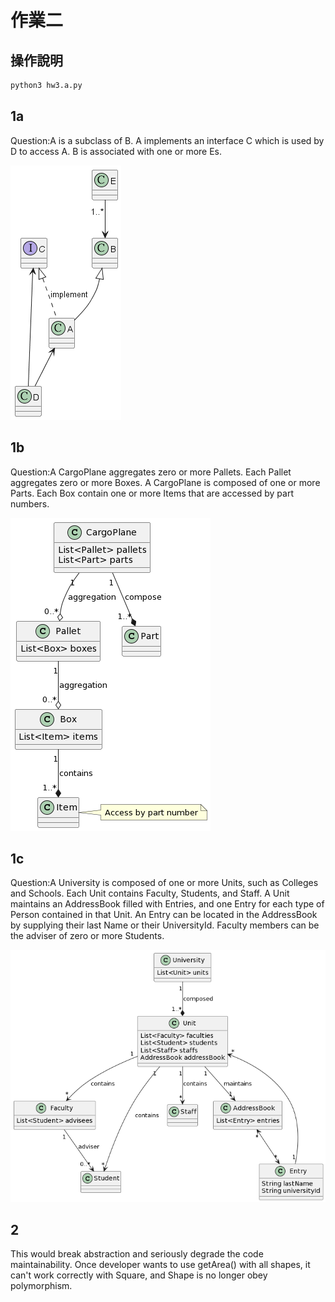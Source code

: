 # 作業二

## 操作說明

```bash
python3 hw3.a.py
```

## 1a

Question:A is a subclass of B. A implements an interface C which is used by D
to access A. B is associated with one or more Es.

![./1a.png](./1a.png)

## 1b

Question:A CargoPlane aggregates zero or more Pallets. Each Pallet aggregates zero or more Boxes. A CargoPlane is composed of one or more Parts. Each Box contain one or more Items that are accessed by part numbers.

![./1b.png](./1b.png)

## 1c

Question:A University is composed of one or more Units, such as Colleges and Schools. Each Unit contains Faculty, Students, and Staff. A Unit maintains an AddressBook filled with Entries, and one Entry for each type of Person contained in that Unit. An Entry can be located in the AddressBook by supplying their last
Name or their UniversityId. Faculty members can be the adviser of zero or more Students.

![./1c.png](./1c.png)

## 2

This would break abstraction and seriously degrade the code maintainability. Once developer wants to use getArea() with all shapes, it can't work correctly with Square, and Shape is no longer obey polymorphism.

